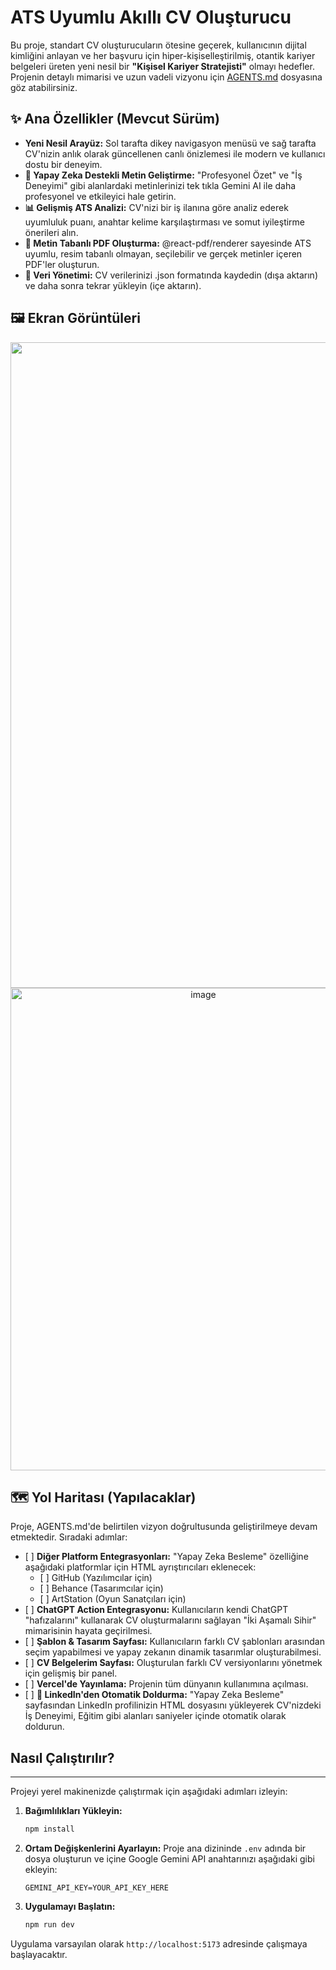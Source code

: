 # **ATS Uyumlu Akıllı CV Oluşturucu**

Bu proje, standart CV oluşturucuların ötesine geçerek, kullanıcının dijital kimliğini anlayan ve her başvuru için hiper-kişiselleştirilmiş, otantik kariyer belgeleri üreten yeni nesil bir **"Kişisel Kariyer Stratejisti"** olmayı hedefler.  
Projenin detaylı mimarisi ve uzun vadeli vizyonu için [AGENTS.md](http://docs.google.com/AGENTS.md) dosyasına göz atabilirsiniz.





## **✨ Ana Özellikler (Mevcut Sürüm)**

* **Yeni Nesil Arayüz:** Sol tarafta dikey navigasyon menüsü ve sağ tarafta CV'nizin anlık olarak güncellenen canlı önizlemesi ile modern ve kullanıcı dostu bir deneyim.  
* **🤖 Yapay Zeka Destekli Metin Geliştirme:** "Profesyonel Özet" ve "İş Deneyimi" gibi alanlardaki metinlerinizi tek tıkla Gemini AI ile daha profesyonel ve etkileyici hale getirin.  
* **📊 Gelişmiş ATS Analizi:** CV'nizi bir iş ilanına göre analiz ederek uyumluluk puanı, anahtar kelime karşılaştırması ve somut iyileştirme önerileri alın.  
* **📄 Metin Tabanlı PDF Oluşturma:** @react-pdf/renderer sayesinde ATS uyumlu, resim tabanlı olmayan, seçilebilir ve gerçek metinler içeren PDF'ler oluşturun.  
* **💾 Veri Yönetimi:** CV verilerinizi .json formatında kaydedin (dışa aktarın) ve daha sonra tekrar yükleyin (içe aktarın).

## **🖼️ Ekran Görüntüleri**

<div align="center">
<img width="1919" height="1033" alt="Ekran görüntüsü 2025-09-19 213146" src="https://github.com/user-attachments/assets/8aba5e71-7098-4ad1-b335-0ccd555b3e00" />

<img width="601" height="772" alt="image" src="https://github.com/user-attachments/assets/1f0e3898-61ff-43fd-96f4-f5a74ebbdbc4" />
</div>

## **🗺️ Yol Haritası (Yapılacaklar)**

Proje, AGENTS.md'de belirtilen vizyon doğrultusunda geliştirilmeye devam etmektedir. Sıradaki adımlar:

* \[ \] **Diğer Platform Entegrasyonları:** "Yapay Zeka Besleme" özelliğine aşağıdaki platformlar için HTML ayrıştırıcıları eklenecek:  
  * \[ \] GitHub (Yazılımcılar için)  
  * \[ \] Behance (Tasarımcılar için)  
  * \[ \] ArtStation (Oyun Sanatçıları için)  
* \[ \] **ChatGPT Action Entegrasyonu:** Kullanıcıların kendi ChatGPT "hafızalarını" kullanarak CV oluşturmalarını sağlayan "İki Aşamalı Sihir" mimarisinin hayata geçirilmesi.  
* \[ \] **Şablon & Tasarım Sayfası:** Kullanıcıların farklı CV şablonları arasından seçim yapabilmesi ve yapay zekanın dinamik tasarımlar oluşturabilmesi.  
* \[ \] **CV Belgelerim Sayfası:** Oluşturulan farklı CV versiyonlarını yönetmek için gelişmiş bir panel.  
* \[ \] **Vercel'de Yayınlama:** Projenin tüm dünyanın kullanımına açılması.
* \[ \] **🚀 LinkedIn'den Otomatik Doldurma:** "Yapay Zeka Besleme" sayfasından LinkedIn profilinizin HTML dosyasını yükleyerek CV'nizdeki İş Deneyimi, Eğitim gibi alanları saniyeler içinde otomatik olarak doldurun.  

## Nasıl Çalıştırılır?
-------
Projeyi yerel makinenizde çalıştırmak için aşağıdaki adımları izleyin:

1.  **Bağımlılıkları Yükleyin:**
    ```bash
    npm install
    ```

2.  **Ortam Değişkenlerini Ayarlayın:**
    Proje ana dizininde `.env` adında bir dosya oluşturun ve içine Google Gemini API anahtarınızı aşağıdaki gibi ekleyin:
    ```
    GEMINI_API_KEY=YOUR_API_KEY_HERE
    ```

3.  **Uygulamayı Başlatın:**
    ```bash
    npm run dev
    ```

Uygulama varsayılan olarak `http://localhost:5173` adresinde çalışmaya başlayacaktır.
